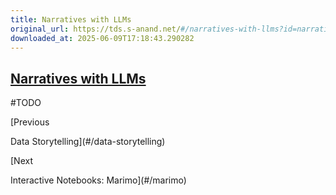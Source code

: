 ```yaml
---
title: Narratives with LLMs
original_url: https://tds.s-anand.net/#/narratives-with-llms?id=narratives-with-llms
downloaded_at: 2025-06-09T17:18:43.290282
---
```

[Narratives with LLMs](#/narratives-with-llms?id=narratives-with-llms)
----------------------------------------------------------------------

#TODO

[Previous

Data Storytelling](#/data-storytelling)

[Next

Interactive Notebooks: Marimo](#/marimo)